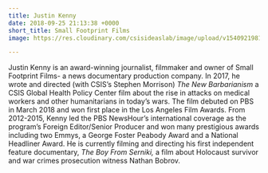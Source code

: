 ```yaml
---
title: Justin Kenny
date: 2018-09-25 21:13:38 +0000
short_title: Small Footprint Films
image: https://res.cloudinary.com/csisideaslab/image/upload/v1540921981/health-commission/Kenny_Justin.jpg

---
```

Justin Kenny is an award-winning journalist, filmmaker and owner of Small Footprint Films- a news documentary production company. In 2017, he wrote and directed (with CSIS’s Stephen Morrison) _The New Barbarianism_ a CSIS Global Health Policy Center film about the rise in attacks on medical workers and other humanitarians in today’s wars. The film debuted on PBS in March 2018 and won first place in the Los Angeles Film Awards. From 2012-2015, Kenny led the PBS NewsHour’s international coverage as the program’s Foreign Editor/Senior Producer and won many prestigious awards including two Emmys, a George Foster Peabody Award and a National Headliner Award. He is currently filming and directing his first independent feature documentary, _The Boy From Serniki,_ a film about Holocaust survivor and war crimes prosecution witness Nathan Bobrov.